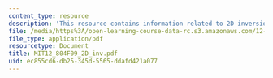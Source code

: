 ```yaml
---
content_type: resource
description: 'This resource contains information related to 2D inversion. '
file: /media/https%3A/open-learning-course-data-rc.s3.amazonaws.com/12-804-large-scale-flow-dynamics-lab-fall-2009/ec855cd6db25345d5565ddafd421a077_MIT12_804F09_2D_inv.pdf
file_type: application/pdf
resourcetype: Document
title: MIT12_804F09_2D_inv.pdf
uid: ec855cd6-db25-345d-5565-ddafd421a077
---
```

